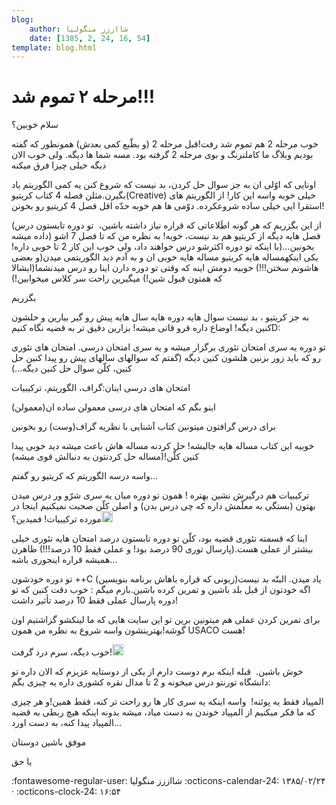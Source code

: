 ```yaml
---
blog:
    author: شااززز منگولیا
    date: [1385, 2, 24, 16, 54]
template: blog.html
---
```

# مرحله ۲ تموم شد!!!

<div class="cnt">
<p></p>سلام خوبین؟<p></p><p>خوب مرحله 2 هم تموم شد رفت!قبل مرحله 2 (و بطّبع کمی بعدش) همونطور که گفته بودیم وبلاگ ما کاملنرنگ و بوی مرحله 2 گرفته بود. مسه شما ها دیگه. ولی خوب الان دیگه خیلی چیزا فرق میکنه</p>
<p>اونایی که اوّلی ان به جز سوال حل کردن، بد نیست که شروع کنن یه کمی الگوریتم یاد بگیرن.مثلن فصله 4 کتاب کریتیو(Creative) خیلی خوبه واسه این کار! از الگوریتم های استقرا ایی خیلی ساده شروعکرده. دوّمی ها هم خوبه حدّه اقل فصل 4 کریتیو رو بخونن!</p>
<p>(از این بگزریم که هر گونه اطَلاعاتی که قراره نیاز داشته باشین،  تو دوره تابستون درس داده میشه) فصل هایه دیگه از کریتیو هم بد نیست، خوبه! به نظره من که تا فصل 7 اشو بخونین...(با اینکه تو دوره اکثرشو درس خواهند داد، ولی خوب این کار 2 تا خوبی داره! یکی اینکهمساله هایه کریتیو مساله هایه خوبی ان و به آدم دید الگوریتمی میدن(و بعضی هاشونم سختن!!!) خوبیه دومش اینه که وقتی تو دوره دارن اینا رو درس میدنشما(ایشالا که همتون قبول شین!) میگیرین راحت سر کلاس میخوابین!)</p>
<p>بگزریم</p>
<p>به جز کریتیو ، بد نیست سوال هایه دوره هایه سال هایه پیش رو گیر بیارین و حلشون کنین دیگه! اوضاع داره قرو قاتی میشه! بزارین دقیق تر به قضیه نگاه کنیمD:</p>
<p>تو دوره یه سری امتحان تئوری برگزار میشه و یه سری امتحان درسی. امتحان های تئوری رو که باید زور بزنین هلشون کنین دیگه (گفتم که سوالهای سالهای پیش رو پیدا کنین حل کنین، کلّن سوال حل کنین دیگه...)</p>
<p>امتحان های درسی اینان:گراف، الگوریتم، ترکیبیات</p>
<p>اینو بگم که امتحان های درسی معمولن ساده ان(معمولن)</p>
<p>برای درس گرافتون میتونین کتاب آشنایی با نظریه گراف(وست) رو بخونین</p>
<p>خوبیه این کتاب مساله هایه جالبشه! حل کردنه مساله هاش باعث میشه دید خوبی پیدا کنین کلّن!(مساله حل کردنتون به دنبالش قوی میشه)</p>
<p>واسه درسه الگوریتم که کریتیو رو گفتم...</p>
<p>ترکیبیات هم درگیرش نشین بهتره ! همون تو دوره میان یه سری شرّو ور درس میدن بهتون (بستگی به معلّمش داره که چی درس بدن) و اصلن کلّن صحبت نمیکنیم اینجا در مورده ترکیبیات! فمیدین؟<img height="18" src="http://blogfa.com/images/smileys/03.gif" width="18"/></p>
<p>اینا که قسمته تئوری قضیه بود، کلّن تو دوره تابستون درصد امتحان هایه تئوری خیلی بیشتر از عملی هست.(پارسال توری 90 درصد بود! و عملی فقط 10 درصد!!!) ظاهرن همیشه قراره اینجوری باشه...</p>
<p>تو دوره خودشون ++C (زبونی که قراره باهاش برنامه بنویسین)یاد میدن. البتّه بد نیست اگه خودتون از قبل بلد باشین و تمرین کرده باشین.بازم میگم : خوب دقت کنین که تو دوره پارسال عملی فقط 10 درصد تأثیر داشت!</p>
<p>برای تمرین کردن عملی هم میتونین برین تو این سایت هایی که ما لینکشو گزاشتیم اون گوشه!بهترینشون واسه شروع به نظره من همون USACO هست!</p>
<p>خوب دیگه، سرم درد گرفت!<img height="18" src="http://blogfa.com/images/smileys/03.gif" width="18"/></p>
<p>خوش باشین.  قبله اینکه برم دوست دارم از یکی از دوستایه عزیزم که الان داره تو دانشگاه تورنتو درس میخونه و 2 تا مدال نقره کشوری داره یه چیزی بگم:</p>
<p>المپیاد فقط یه پوئنه!  واسه اینکه یه سری کار ها رو راحت تر کنه، فقط همین!و هر چیزی که ما فکر میکنیم از المپیاد خوندن به دست میاد، میشه بدونه اینکه هیچ ربطی به قضیه المپیاد پیدا کنه، به دست اورد...</p>
<p>موفق باشین دوستان</p>
<p>یا حق</p>
</div>

<div class="blog-info" markdown>
<span class="blog-author">
:fontawesome-regular-user: شااززز منگولیا
</span>
<span class="blog-date">
:octicons-calendar-24: ۱۳۸۵/۰۲/۲۴ · :octicons-clock-24: ۱۶:۵۴
</span>
</div>

